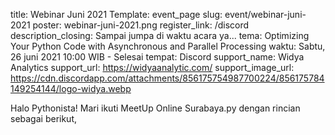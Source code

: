 title: Webinar Juni 2021
Template: event_page
slug: event/webinar-juni-2021
poster: webinar-juni-2021.png
register_link: /discord
description_closing: Sampai jumpa di waktu acara ya...
tema: Optimizing Your Python Code with Asynchronous and Parallel Processing
waktu: Sabtu, 26 juni 2021 10:00 WIB - Selesai
tempat: Discord
support_name: Widya Analytics
support_url: https://widyaanalytic.com/
support_image_url: https://cdn.discordapp.com/attachments/856175754987700224/856175784149254144/logo-widya.webp

Halo Pythonista! Mari ikuti MeetUp Online Surabaya.py dengan rincian sebagai berikut,